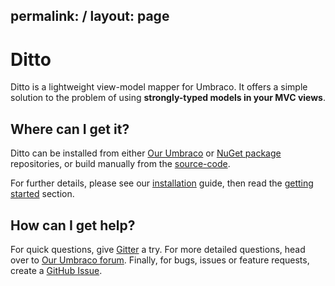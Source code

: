 permalink: /
layout: page
---

# Ditto
	
Ditto is a lightweight view-model mapper for Umbraco. It offers a simple solution to the problem of using **strongly-typed models in your MVC views**.


## Where can I get it?

Ditto can be installed from either [Our Umbraco](https://our.umbraco.org/projects/developer-tools/ditto/) or [NuGet package](https://www.nuget.org/packages/Our.Umbraco.Ditto) repositories, or build manually from the [source-code](https://github.com/leekelleher/umbraco-ditto).

For further details, please see our [installation](/getting-started/install/) guide, then read the [getting started](/getting-started/) section.

## How can I get help?

For quick questions, give [Gitter](https://gitter.im/leekelleher/umbraco-ditto) a try. For more detailed questions, head over to [Our Umbraco forum](https://our.umbraco.org/projects/developer-tools/ditto/ditto-feedback/). Finally, for bugs, issues or feature requests, create a [GitHub Issue](https://github.com/leekelleher/umbraco-ditto/issues).
